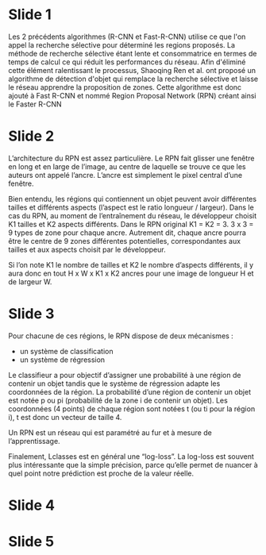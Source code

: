 # Slide 1
Les 2 précédents algorithmes (R-CNN et Fast-R-CNN) utilise ce que l'on appel la recherche sélective pour déterminé les regions proposés. La méthode de recherche sélective étant lente et consommatrice en termes de temps de calcul ce qui réduit les performances du réseau. Afin d'éliminé cette élément ralentissant le processus, Shaoqing Ren et al. ont proposé un algorithme de détection d'objet qui remplace la recherche sélective et laisse le réseau apprendre la proposition de zones.
Cette algorithme est donc ajouté à Fast R-CNN et nommé Region Proposal Network (RPN) créant ainsi le Faster R-CNN

# Slide 2
L’architecture du RPN est assez particulière. Le RPN fait glisser une fenêtre en long et en large de l’image, au centre de laquelle se trouve ce que les auteurs ont appelé l’ancre. L’ancre est simplement le pixel central d’une fenêtre.

Bien entendu, les régions qui contiennent un objet peuvent avoir différentes tailles et différents aspects (l’aspect est le ratio longueur / largeur). Dans le cas du RPN, au moment de l’entraînement du réseau, le développeur choisit K1 tailles et K2 aspects différents. Dans le RPN original K1 = K2 = 3. 3 x 3 = 9 types de zone pour chaque ancre. Autrement dit, chaque ancre pourra être le centre de 9 zones différentes potentielles, correspondantes aux tailles et aux aspects choisit par le développeur.

Si l’on note K1 le nombre de tailles et K2 le nombre d’aspects différents, il y aura donc en tout H x W x K1 x K2 ancres pour une image de longueur H et de largeur W.


# Slide 3

Pour chacune de ces régions, le RPN dispose de deux mécanismes :
* un système de classification
* un système de régression

Le classifieur a pour objectif d’assigner une probabilité à une région de contenir un objet tandis que le système de régression adapte les coordonnées de la région. La probabilité d’une région de contenir un objet est notée p ou pi (probabilité de la zone i de contenir un objet). Les coordonnées (4 points) de chaque région sont notées t (ou ti pour la région i), t est donc un vecteur de taille 4.

Un RPN est un réseau qui est paramétré au fur et à mesure de l’apprentissage. 

Finalement, Lclasses est en général une “log-loss”. La log-loss est souvent plus intéressante que la simple précision, parce qu’elle permet de nuancer à quel point notre prédiction est proche de la valeur réelle.

# Slide 4

# Slide 5